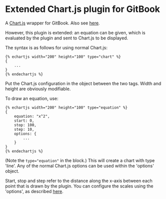# Extended Chart.js plugin for GitBook

A [Chart.js](http://www.chartjs.org/) wrapper for GitBook. Also see [here](https://github.com/chartjs/gitbook-plugin-chartjs).

However, this plugin is extended: an equation can be given, which is evaluated by the plugin and sent to Chart.js to be displayed.

The syntax is as follows for using normal Chart.js:

```
{% echartjs width="200" height="100" type="chart" %}
{
    ...
}
{% endechartjs %}
```

Put the Chart.js configuration in the object between the two tags. Width and height are obviously modifiable.

To draw an equation, use:

```
{% echartjs width="200" height="100" type="equation" %}
{
    equation: "x^2",
    start: 0,
    stop: 100,
    step: 10,
    options: {
        ...
    }
}
{% endechartjs %}
```

(Note the `type="equation"` in the block.) This will create a chart with type 'line'. Any of the normal Chart.js options can be used within the 'options' object.

Start, stop and step refer to the distance along the x-axis between each point that is drawn by the plugin. You can configure the scales using the 'options', as described [here](http://www.chartjs.org/docs/latest/axes/cartesian/linear.html).
